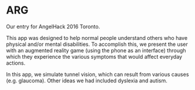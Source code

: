 # ARG
Our entry for AngelHack 2016 Toronto.

This app was designed to help normal people understand others who have physical and/or mental disabilities. To accomplish this, we present the user with an augmented reality game (using the phone as an interface) through which they experience the various symptoms that would affect everyday actions.

In this app, we simulate tunnel vision, which can result from various causes (e.g. glaucoma). Other ideas we had included dyslexia and autism.
